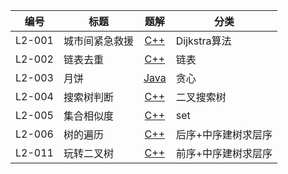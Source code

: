 | 编号 | 标题 |  题解  | 分类 |
| ---- | ---- | :-------------------------: | ---- |
|L2-001| 城市间紧急救援  | [C++]() | Dijkstra算法 |
|L2-002| 链表去重  | [C++]() | 链表 |
|L2-003| 月饼  | [Java]() | 贪心 |
|L2-004| 搜索树判断  | [C++]() | 二叉搜索树 |
|L2-005| 集合相似度  | [C++]() | set |
|L2-006| 树的遍历  | [C++]() | 后序+中序建树求层序 |
|L2-011| 玩转二叉树  | [C++]() | 前序+中序建树求层序 |

